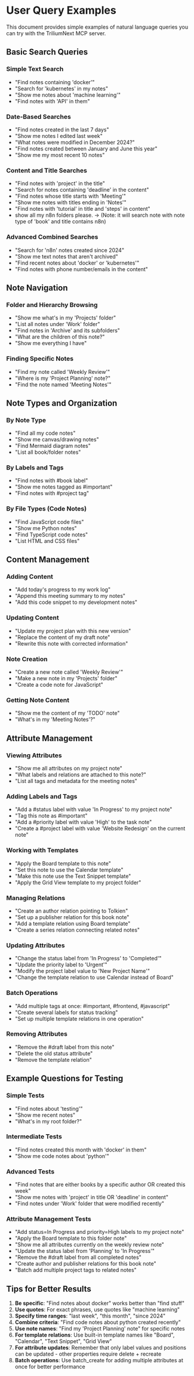 # User Query Examples

This document provides simple examples of natural language queries you can try with the TriliumNext MCP server.

## Basic Search Queries

### Simple Text Search
- "Find notes containing 'docker'"
- "Search for 'kubernetes' in my notes"
- "Show me notes about 'machine learning'"
- "Find notes with 'API' in them"

### Date-Based Searches
- "Find notes created in the last 7 days"
- "Show me notes I edited last week"
- "What notes were modified in December 2024?"
- "Find notes created between January and June this year"
- "Show me my most recent 10 notes"

### Content and Title Searches
- "Find notes with 'project' in the title"
- "Search for notes containing 'deadline' in the content"
- "Find notes whose title starts with 'Meeting'"
- "Show me notes with titles ending in 'Notes'"
- "Find notes with 'tutorial' in title and 'steps' in content"
- show all my n8n folders please. -> (Note: it will search note with note type of 'book' and title contains n8n)

### Advanced Combined Searches
- "Search for 'n8n' notes created since 2024"
- "Show me text notes that aren't archived"
- "Find recent notes about 'docker' or 'kubernetes'"
- "Find notes with phone number/emails in the content"

## Note Navigation

### Folder and Hierarchy Browsing
- "Show me what's in my 'Projects' folder"
- "List all notes under 'Work' folder"
- "Find notes in 'Archive' and its subfolders"
- "What are the children of this note?"
- "Show me everything I have"

### Finding Specific Notes
- "Find my note called 'Weekly Review'"
- "Where is my 'Project Planning' note?"
- "Find the note named 'Meeting Notes'"

## Note Types and Organization

### By Note Type
- "Find all my code notes"
- "Show me canvas/drawing notes"
- "Find Mermaid diagram notes"
- "List all book/folder notes"

### By Labels and Tags
- "Find notes with #book label"
- "Show me notes tagged as #important"
- "Find notes with #project tag"

### By File Types (Code Notes)
- "Find JavaScript code files"
- "Show me Python notes"
- "Find TypeScript code notes"
- "List HTML and CSS files"

## Content Management

### Adding Content
- "Add today's progress to my work log"
- "Append this meeting summary to my notes"
- "Add this code snippet to my development notes"

### Updating Content
- "Update my project plan with this new version"
- "Replace the content of my draft note"
- "Rewrite this note with corrected information"

### Note Creation
- "Create a new note called 'Weekly Review'"
- "Make a new note in my 'Projects' folder"
- "Create a code note for JavaScript"

### Getting Note Content
- "Show me the content of my 'TODO' note"
- "What's in my 'Meeting Notes'?"

## Attribute Management

### Viewing Attributes
- "Show me all attributes on my project note"
- "What labels and relations are attached to this note?"
- "List all tags and metadata for the meeting notes"

### Adding Labels and Tags
- "Add a #status label with value 'In Progress' to my project note"
- "Tag this note as #important"
- "Add a #priority label with value 'High' to the task note"
- "Create a #project label with value 'Website Redesign' on the current note"

### Working with Templates
- "Apply the Board template to this note"
- "Set this note to use the Calendar template"
- "Make this note use the Text Snippet template"
- "Apply the Grid View template to my project folder"

### Managing Relations
- "Create an author relation pointing to Tolkien"
- "Set up a publisher relation for this book note"
- "Add a template relation using Board template"
- "Create a series relation connecting related notes"

### Updating Attributes
- "Change the status label from 'In Progress' to 'Completed'"
- "Update the priority label to 'Urgent'"
- "Modify the project label value to 'New Project Name'"
- "Change the template relation to use Calendar instead of Board"

### Batch Operations
- "Add multiple tags at once: #important, #frontend, #javascript"
- "Create several labels for status tracking"
- "Set up multiple template relations in one operation"

### Removing Attributes
- "Remove the #draft label from this note"
- "Delete the old status attribute"
- "Remove the template relation"

## Example Questions for Testing

### Simple Tests
- "Find notes about 'testing'"
- "Show me recent notes"
- "What's in my root folder?"

### Intermediate Tests
- "Find notes created this month with 'docker' in them"
- "Show me code notes about 'python'"

### Advanced Tests
- "Find notes that are either books by a specific author OR created this week"
- "Show me notes with 'project' in title OR 'deadline' in content"
- "Find notes under 'Work' folder that were modified recently"

### Attribute Management Tests
- "Add status=In Progress and priority=High labels to my project note"
- "Apply the Board template to this folder note"
- "Show me all attributes currently on the weekly review note"
- "Update the status label from 'Planning' to 'In Progress'"
- "Remove the #draft label from all completed notes"
- "Create author and publisher relations for this book note"
- "Batch add multiple project tags to related notes"

## Tips for Better Results

1. **Be specific**: "Find notes about docker" works better than "find stuff"
2. **Use quotes**: For exact phrases, use quotes like "machine learning"
3. **Specify time ranges**: "last week", "this month", "since 2024"
4. **Combine criteria**: "Find code notes about python created recently"
5. **Use note names**: "Find my 'Project Planning' note" for specific notes
6. **For template relations**: Use built-in template names like "Board", "Calendar", "Text Snippet", "Grid View"
7. **For attribute updates**: Remember that only label values and positions can be updated - other properties require delete + recreate
8. **Batch operations**: Use batch_create for adding multiple attributes at once for better performance